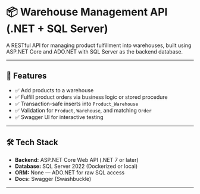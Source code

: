 # 📦 Warehouse Management API (.NET + SQL Server)

A RESTful API for managing product fulfillment into warehouses, built using ASP.NET Core and ADO.NET with SQL Server as the backend database.

---

## 🚀 Features

- ✅ Add products to a warehouse
- ✅ Fulfill product orders via business logic or stored procedure
- ✅ Transaction-safe inserts into `Product_Warehouse`
- ✅ Validation for `Product`, `Warehouse`, and matching `Order`
- ✅ Swagger UI for interactive testing

---

## 🛠 Tech Stack

- **Backend:** ASP.NET Core Web API (.NET 7 or later)
- **Database:** SQL Server 2022 (Dockerized or local)
- **ORM:** None — ADO.NET for raw SQL access
- **Docs:** Swagger (Swashbuckle)

---

